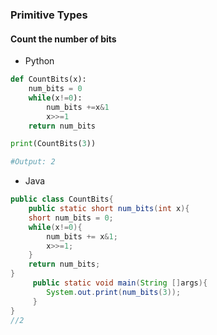 ### Primitive Types

#### Count the number of bits
- Python
```python
def CountBits(x):
    num_bits = 0
    while(x!=0):
        num_bits +=x&1
        x>>=1
    return num_bits

print(CountBits(3))

#Output: 2
```
- Java
```Java
public class CountBits{
    public static short num_bits(int x){
    short num_bits = 0;
    while(x!=0){
        num_bits += x&1;
        x>>=1;
    }
    return num_bits;
}
     public static void main(String []args){
        System.out.print(num_bits(3));
     }
}
//2
```
